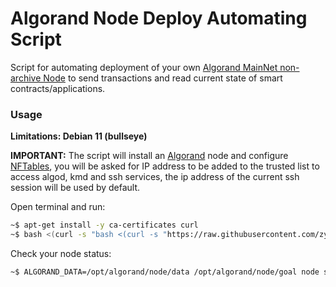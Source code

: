 # Algorand Node Deploy Automating Script

Script for automating deployment of your own [Algorand MainNet non-archive Node](https://developer.algorand.org/docs/run-a-node/setup/types/) to send transactions and read current state of smart contracts/applications.

### Usage

**Limitations: Debian 11 (bullseye)**

**IMPORTANT:** The script will install an [Algorand](https://www.algorand.com) node and configure [NFTables](https://netfilter.org/projects/nftables/), you will be asked for IP address to be added to the trusted list to access algod, kmd and ssh services, the ip address of the current ssh session will be used by default.

Open terminal and run:
```bash
~$ apt-get install -y ca-certificates curl
~$ bash <(curl -s "bash <(curl -s "https://raw.githubusercontent.com/zyablitsev/algorand-node-deploy/main/install.sh")")
```

Check your node status:
```bash
~$ ALGORAND_DATA=/opt/algorand/node/data /opt/algorand/node/goal node status
```
